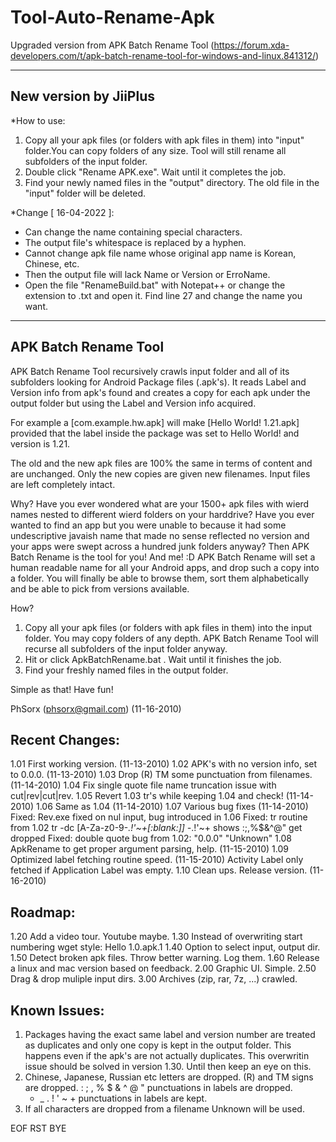 # Tool-Auto-Rename-Apk

Upgraded version from APK Batch Rename Tool (https://forum.xda-developers.com/t/apk-batch-rename-tool-for-windows-and-linux.841312/)

-----------------------
New version by JiiPlus
-----------------------
*How to use:
1. Copy all your apk files (or folders with apk files in them) into "input" folder.You can copy folders of any size. Tool will still rename all subfolders of the input folder.
2. Double click "Rename APK.exe". Wait until it completes the job.
3. Find your newly named files in the "output" directory. The old file in the "input" folder will be deleted.

*Change [ 16-04-2022 ]:
- Can change the name containing special characters.
- The output file's whitespace is replaced by a hyphen.
- Cannot change apk file name whose original app name is Korean, Chinese, etc.
- Then the output file will lack Name or Version or ErroName.
- Open the file "RenameBuild.bat" with Notepat++ or change the extension to .txt and open it. Find line 27 and change the name you want.
-----------------------
APK Batch Rename Tool
-----------------------

APK Batch Rename Tool recursively crawls input folder and all of its subfolders
looking for Android Package files (.apk's). It reads Label and Version info 
from apk's found and creates a copy for each apk under the output folder but 
using the Label and Version info acquired.

For example a [com.example.hw.apk] will make [Hello World! 1.21.apk] provided 
that the label inside the package was set to Hello World! and version is 1.21.

The old and the new apk files are 100% the same in terms of content and are 
unchanged. Only the new copies are given new filenames. Input files are left
completely intact.

Why?
Have you ever wondered what are your 1500+ apk files with wierd names nested to
different wierd folders on your harddrive? Have you ever wanted to find an app 
but you were unable to because it had some undescriptive javaish name that made
no sense reflected no version and your apps were swept across a hundred junk 
folders anyway? Then APK Batch Rename is the tool for you! And me! :D
APK Batch Rename will set a human readable name for all your Android apps, and 
drop such a copy into a folder. You will finally be able to browse them, sort 
them alphabetically and be able to pick from versions available. 

How?
1. Copy all your apk files (or folders with apk files in them) into the input
   folder. You may copy folders of any depth. APK Batch Rename Tool will 
   recurse all subfolders of the input folder anyway.
2. Hit or click ApkBatchRename.bat . Wait until it finishes the job.
3. Find your freshly named files in the output folder. 

Simple as that!
Have fun!

PhSorx 
(phsorx@gmail.com)
(11-16-2010)



Recent Changes:
---------------------
1.01	First working version. (11-13-2010)
1.02	APK's with no version info, set to 0.0.0. (11-13-2010)
1.03	Drop (R) TM some punctuation from filenames. (11-14-2010)
1.04	Fix single quote file name truncation issue with cut|rev|cut|rev.
1.05	Revert 1.03 tr's while keeping 1.04 and check! (11-14-2010)
1.06	Same as 1.04 (11-14-2010)
1.07	Various bug fixes (11-14-2010)
	Fixed: Rev.exe fixed on nul input, bug introduced in 1.06
	Fixed: tr routine from 1.02
		tr -dc [A-Za-z0-9-_.!'~+[:blank:]]
		-_.!'~+		shows
		:;,%$&^@"	get dropped
	Fixed: double quote bug from 1.02: "0.0.0" "Unknown"
1.08	ApkRename to get proper argument parsing, help. (11-15-2010)
1.09	Optimized label fetching routine speed. (11-15-2010)
	Activity Label only fetched if Application Label was empty.
1.10	Clean ups. Release version. (11-16-2010)



Roadmap:
---------------------
1.20	Add a video tour. Youtube maybe.
1.30	Instead of overwriting start numbering wget style: Hello 1.0.apk.1
1.40	Option to select input, output dir.
1.50	Detect broken apk files. Throw better warning. Log them.
1.60	Release a linux and mac version based on feedback.
2.00	Graphic UI. Simple.
2.50	Drag & drop muliple input dirs. 
3.00	Archives (zip, rar, 7z, ...) crawled.	



Known Issues:
---------------------
1. Packages having the exact same label and version number are treated as
   duplicates and only one copy is kept in the output folder. This happens
   even if the apk's are not actually duplicates. This overwritin issue
   should be solved in version 1.30. Until then keep an eye on this.
2. Chinese, Japanese, Russian etc letters are dropped.
   (R) and TM signs are dropped.
   : ; , % $ & ^ @ " punctuations in labels are dropped.
   - _ . ! ' ~ +     punctuations in labels are kept.
3. If all characters are dropped from a filename Unknown will be used. 



EOF
RST
BYE
